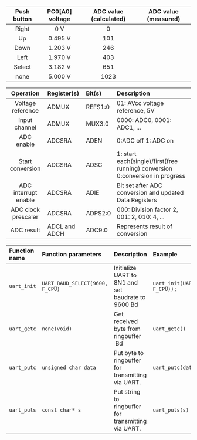    | **Push button** | **PC0[A0] voltage** | **ADC value (calculated)** | **ADC value (measured)** |
   | :-: | :-: | :-: | :-: |
   | Right  | 0&nbsp;V | 0   |  |
   | Up     | 0.495&nbsp;V | 101 |  |
   | Down   | 1.203&nbsp;V | 246 |  |
   | Left   | 1.970&nbsp;V | 403 |  |
   | Select | 3.182&nbsp;V | 651 |  |
   | none   | 5.000&nbsp;V | 1023 |  |

   | **Operation** | **Register(s)** | **Bit(s)** | **Description** |
   | :-: | :-- | :-- | :-- |
   | Voltage reference | ADMUX | REFS1:0 | 01: AVcc voltage reference, 5V |
   | Input channel | ADMUX | MUX3:0 | 0000: ADC0, 0001: ADC1, ... |
   | ADC enable | ADCSRA | ADEN | 0:ADC off 1: ADC on |
   | Start conversion | ADCSRA | ADSC  | 1: start each(single)/first(free running) conversion 0:conversion in progress|
   | ADC interrupt enable | ADCSRA | ADIE | Bit set after ADC conversion and updated Data Registers |
   | ADC clock prescaler | ADCSRA | ADPS2:0 | 000: Division factor 2, 001: 2, 010: 4, ...|
   | ADC result | ADCL and ADCH | ADC9:0 | Represents result of conversion |



   | **Function name** | **Function parameters** | **Description** | **Example** |
   | :-- | :-- | :-- | :-- |
   | `uart_init` | `UART_BAUD_SELECT(9600, F_CPU)` | Initialize UART to 8N1 and set baudrate to 9600&nbsp;Bd | `uart_init(UART_BAUD_SELECT(9600, F_CPU));` |
   | `uart_getc` | `none(void)`  |  Get received byte from ringbuffer &nbsp;Bd |`uart_getc()`| 
   | `uart_putc` | `unsigned char data`  | Put byte to ringbuffer for transmitting via UART. |`uart_putc(data)`|
   | `uart_puts` | `const char* s` | Put string to ringbuffer for transmitting via UART. |`uart_puts(s)`|

